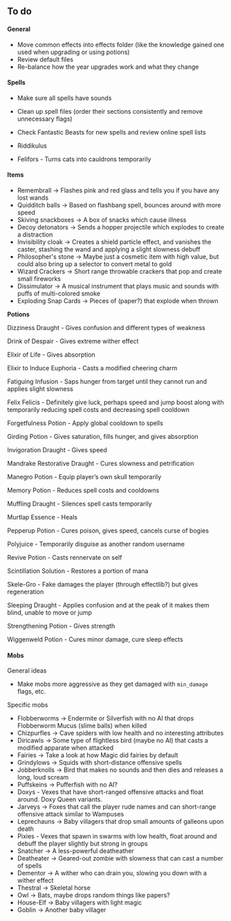 ## To do

#### General

* Move common effects into effects folder (like the knowledge gained one used when upgrading or using potions)
* Review default files
* Re-balance how the year upgrades work and what they change

#### Spells

* Make sure all spells have sounds
* Clean up spell files (order their sections consistently and remove unnecessary flags)
* Check Fantastic Beasts for new spells and review online spell lists

* Riddikulus
* Felifors - Turns cats into cauldrons temporarily

#### Items

* Remembrall -> Flashes pink and red glass and tells you if you have any lost wands
* Quidditch balls -> Based on flashbang spell, bounces around with more speed
* Skiving snackboxes -> A box of snacks which cause illness
* Decoy detonators -> Sends a hopper projectile which explodes to create a distraction
* Invisibility cloak -> Creates a shield particle effect, and vanishes the caster, stashing the wand and applying a slight slowness debuff
* Philosopher's stone -> Maybe just a cosmetic item with high value, but could also bring up a selector to convert metal to gold
* Wizard Crackers -> Short range throwable crackers that pop and create small fireworks
* Dissimulator -> A musical instrument that plays music and sounds with puffs of multi-colored smoke
* Exploding Snap Cards -> Pieces of (paper?) that explode when thrown

**Potions**

Dizziness Draught - Gives confusion and different types of weakness

Drink of Despair - Gives extreme wither effect

Elixir of Life - Gives absorption

Elixir to Induce Euphoria - Casts a modified cheering charm

Fatiguing Infusion - Saps hunger from target until they cannot run and applies slight slowness

Felix Felicis - Definitely give luck, perhaps speed and jump boost along with temporarily reducing spell costs and decreasing spell cooldown

Forgetfulness Potion - Apply global cooldown to spells

Girding Potion - Gives saturation, fills hunger, and gives absorption

Invigoration Draught - Gives speed

Mandrake Restorative Draught - Cures slowness and petrification

Manegro Potion - Equip player’s own skull temporarily

Memory Potion - Reduces spell costs and cooldowns

Muffling Draught - Silences spell casts temporarily

Murtlap Essence - Heals

Pepperup Potion - Cures poison, gives speed, cancels curse of bogies

Polyjuice - Temporarily disguise as another random username

Revive Potion - Casts rennervate on self

Scintillation Solution - Restores a portion of mana

Skele-Gro - Fake damages the player (through effectlib?) but gives regeneration

Sleeping Draught - Applies confusion and at the peak of it makes them blind, unable to move or jump

Strengthening Potion - Gives strength

Wiggenweld Potion - Cures minor damage, cure sleep effects

#### Mobs

General ideas

* Make mobs more aggressive as they get damaged with `min_damage` flags, etc.

Specific mobs

* Flobberworms -> Endermite or Silverfish with no AI that drops Flobberworm Mucus (slime balls) when killed
* Chizpurfles -> Cave spiders with low health and no interesting attributes
* Diricawls -> Some type of flightless bird (maybe no AI) that casts a modified apparate when attacked
* Fairies -> Take a look at how Magic did fairies by default
* Grindylows -> Squids with short-distance offensive spells
* Jobberknolls -> Bird that makes no sounds and then dies and releases a long, loud scream
* Puffskeins -> Pufferfish with no AI?
* Doxys - Vexes that have short-ranged offensive attacks and float around. Doxy Queen variants.
* Jarveys -> Foxes that call the player rude names and can short-range offensive attack similar to Wampuses
* Leprechauns -> Baby villagers that drop small amounts of galleons upon death
* Pixies - Vexes that spawn in swarms with low health, float around and debuff the player slightly but strong in groups
* Snatcher -> A less-powerful deatheather
* Deatheater -> Geared-out zombie with slowness that can cast a number of spells
* Dementor -> A wither who can drain you, slowing you down with a wither effect
* Thestral -> Skeletal horse
* Owl -> Bats, maybe drops random things like papers?
* House-Elf -> Baby villagers with light magic
* Goblin -> Another baby villager
